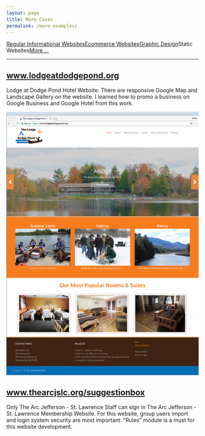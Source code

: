 ```yaml
---
layout: page
title: More Cases
permalink: /more-examples/
---
```


<div class="submenuright">
   <p><a href="/regular-website-examples/">Regular Informational Websites</a><a href="/ecommerce-website-examples/">Ecommerce Websites</a><a href="/graphic-design-examples/">Graphic Design</a><span>Static Websites</span><a href="/more-examples/">More ...</a></p>
</div>

<div class="submenurighthr">
   <hr>
</div>

<div class="gridlayoutthird">
    <h2><a href="http://www.lodgeatdodgepond.org" target="_blank">www.lodgeatdodgepond.org</a></h2>
</div>

Lodge at Dodge Pond Hotel Website. There are responsive Google Map and Landscape Gallery on the website. I learned
how to promo a business on Google Business and Google Hotel from this work.

[![Site Home](/images/ladpHome2.jpg "lodgeatdodgepond.org Home")](http://www.lodgeatdodgepond.org)

<div class="gridlayoutthird">
    <h2><a href="https://www.thearcjslc.org/suggestionbox" target="_blank">www.thearcjslc.org/suggestionbox</a></h2>
</div>

Only The Arc Jefferson - St. Lawrence Staff can sign in The Arc Jefferson - St. Lawrence Membership Website. For this website, group users import and login system security are most important. “Rules” module is a must for this website development.